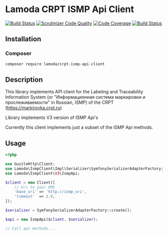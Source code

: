 Lamoda CRPT ISMP Api Client
==========================

[![Build Status](https://travis-ci.org/lamoda/crpt-ismp-api-client.svg?branch=master)](https://travis-ci.org/lamoda/crpt-ismp-api-client)
[![Scrutinizer Code Quality](https://scrutinizer-ci.com/g/lamoda/crpt-ismp-api-client/badges/quality-score.png?b=master)](https://scrutinizer-ci.com/g/lamoda/crpt-ismp-api-client/?branch=master)
[![Code Coverage](https://scrutinizer-ci.com/g/lamoda/crpt-ismp-api-client/badges/coverage.png?b=master)](https://scrutinizer-ci.com/g/lamoda/crpt-ismp-api-client/?branch=master)
[![Build Status](https://scrutinizer-ci.com/g/lamoda/crpt-ismp-api-client/badges/build.png?b=master)](https://scrutinizer-ci.com/g/lamoda/crpt-ismp-api-client/build-status/master)

## Installation

### Composer

```sh
composer require lamoda/crpt-ismp-api-client
```

## Description

This library implements API client for the Labeling and Traceability Information System 
(or "Информационная система маркировки и прослеживаемости" in Russian, ISMP) of the CRPT (https://markirovka.crpt.ru)

Library implements V3 version of ISMP Api's

Currently this client implements just a subset of the ISMP Api methods.

## Usage

```php
<?php

use GuzzleHttp\Client;
use Lamoda\IsmpClient\Impl\Serializer\SymfonySerializerAdapterFactory;
use Lamoda\IsmpClient\V3\IsmpApi;

$client = new Client([
    // Uri to your OMS
    'base_uri' => 'http://ismp_uri',
    'timeout'  => 2.0,
]);

$serializer = SymfonySerializerAdapterFactory::create();

$api = new IsmpApi($client, $serializer);

// Call api methods...

```
